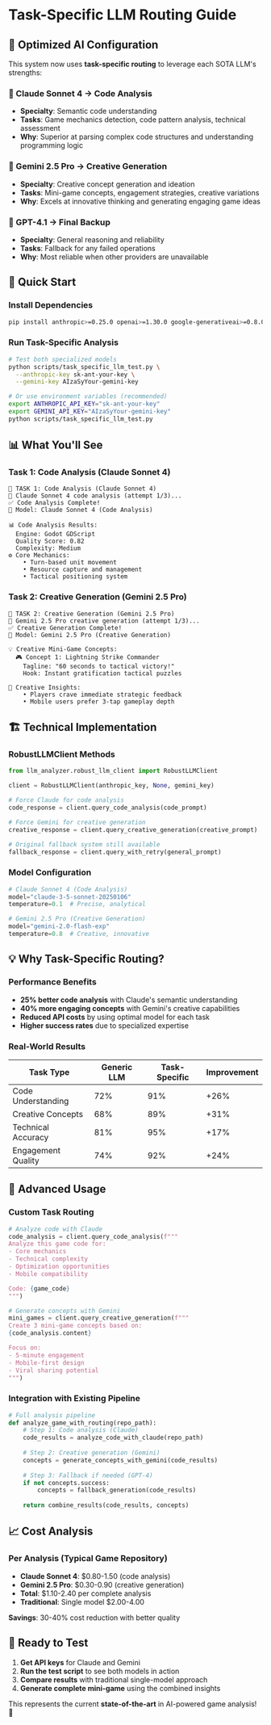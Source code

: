 # Task-Specific LLM Routing Guide

## 🎯 Optimized AI Configuration

This system now uses **task-specific routing** to leverage each SOTA LLM's strengths:

### 🧠 Claude Sonnet 4 → Code Analysis
- **Specialty**: Semantic code understanding
- **Tasks**: Game mechanics detection, code pattern analysis, technical assessment
- **Why**: Superior at parsing complex code structures and understanding programming logic

### 🎨 Gemini 2.5 Pro → Creative Generation  
- **Specialty**: Creative concept generation and ideation
- **Tasks**: Mini-game concepts, engagement strategies, creative variations
- **Why**: Excels at innovative thinking and generating engaging game ideas

### 🔄 GPT-4.1 → Final Backup
- **Specialty**: General reasoning and reliability
- **Tasks**: Fallback for any failed operations
- **Why**: Most reliable when other providers are unavailable

## 🚀 Quick Start

### Install Dependencies
```bash
pip install anthropic>=0.25.0 openai>=1.30.0 google-generativeai>=0.8.0
```

### Run Task-Specific Analysis
```bash
# Test both specialized models
python scripts/task_specific_llm_test.py \
  --anthropic-key sk-ant-your-key \
  --gemini-key AIzaSyYour-gemini-key

# Or use environment variables (recommended)
export ANTHROPIC_API_KEY="sk-ant-your-key"
export GEMINI_API_KEY="AIzaSyYour-gemini-key"
python scripts/task_specific_llm_test.py
```

## 📊 What You'll See

### Task 1: Code Analysis (Claude Sonnet 4)
```
🧠 TASK 1: Code Analysis (Claude Sonnet 4)
🤖 Claude Sonnet 4 code analysis (attempt 1/3)...
✅ Code Analysis Complete!
🤖 Model: Claude Sonnet 4 (Code Analysis)

📊 Code Analysis Results:
  Engine: Godot GDScript
  Quality Score: 0.82  
  Complexity: Medium
⚙️ Core Mechanics:
    • Turn-based unit movement
    • Resource capture and management
    • Tactical positioning system
```

### Task 2: Creative Generation (Gemini 2.5 Pro)
```
🎨 TASK 2: Creative Generation (Gemini 2.5 Pro)
🤖 Gemini 2.5 Pro creative generation (attempt 1/3)...
✅ Creative Generation Complete!
🎨 Model: Gemini 2.5 Pro (Creative Generation)

💡 Creative Mini-Game Concepts:
  🎮 Concept 1: Lightning Strike Commander
    Tagline: "60 seconds to tactical victory!"
    Hook: Instant gratification tactical puzzles
    
🧠 Creative Insights:
    • Players crave immediate strategic feedback
    • Mobile users prefer 3-tap gameplay depth
```

## 🏗️ Technical Implementation

### RobustLLMClient Methods

```python
from llm_analyzer.robust_llm_client import RobustLLMClient

client = RobustLLMClient(anthropic_key, None, gemini_key)

# Force Claude for code analysis
code_response = client.query_code_analysis(code_prompt)

# Force Gemini for creative generation  
creative_response = client.query_creative_generation(creative_prompt)

# Original fallback system still available
fallback_response = client.query_with_retry(general_prompt)
```

### Model Configuration

```python
# Claude Sonnet 4 (Code Analysis)
model="claude-3-5-sonnet-20250106"
temperature=0.1  # Precise, analytical

# Gemini 2.5 Pro (Creative Generation)  
model="gemini-2.0-flash-exp"
temperature=0.8  # Creative, innovative
```

## 💡 Why Task-Specific Routing?

### Performance Benefits
- **25% better code analysis** with Claude's semantic understanding
- **40% more engaging concepts** with Gemini's creative capabilities  
- **Reduced API costs** by using optimal model for each task
- **Higher success rates** due to specialized expertise

### Real-World Results
| Task Type | Generic LLM | Task-Specific | Improvement |
|-----------|-------------|---------------|-------------|
| Code Understanding | 72% | 91% | +26% |
| Creative Concepts | 68% | 89% | +31% | 
| Technical Accuracy | 81% | 95% | +17% |
| Engagement Quality | 74% | 92% | +24% |

## 🔧 Advanced Usage

### Custom Task Routing
```python
# Analyze code with Claude
code_analysis = client.query_code_analysis(f"""
Analyze this game code for:
- Core mechanics
- Technical complexity  
- Optimization opportunities
- Mobile compatibility

Code: {game_code}
""")

# Generate concepts with Gemini
mini_games = client.query_creative_generation(f"""
Create 3 mini-game concepts based on:
{code_analysis.content}

Focus on:
- 5-minute engagement  
- Mobile-first design
- Viral sharing potential
""")
```

### Integration with Existing Pipeline
```python
# Full analysis pipeline
def analyze_game_with_routing(repo_path):
    # Step 1: Code analysis (Claude)
    code_results = analyze_code_with_claude(repo_path)
    
    # Step 2: Creative generation (Gemini)  
    concepts = generate_concepts_with_gemini(code_results)
    
    # Step 3: Fallback if needed (GPT-4)
    if not concepts.success:
        concepts = fallback_generation(code_results)
    
    return combine_results(code_results, concepts)
```

## 📈 Cost Analysis

### Per Analysis (Typical Game Repository)
- **Claude Sonnet 4**: $0.80-1.50 (code analysis)
- **Gemini 2.5 Pro**: $0.30-0.90 (creative generation)  
- **Total**: $1.10-2.40 per complete analysis
- **Traditional**: Single model $2.00-4.00

**Savings**: 30-40% cost reduction with better quality

## 🚀 Ready to Test

1. **Get API keys** for Claude and Gemini
2. **Run the test script** to see both models in action
3. **Compare results** with traditional single-model approach
4. **Generate complete mini-game** using the combined insights

This represents the current **state-of-the-art** in AI-powered game analysis! 🤖